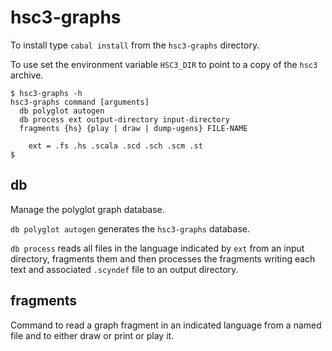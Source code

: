 # hsc3-graphs

To install type `cabal install` from the `hsc3-graphs` directory.

To use set the environment variable `HSC3_DIR` to point to a copy of the `hsc3` archive.

~~~~
$ hsc3-graphs -h
hsc3-graphs command [arguments]
  db polyglot autogen
  db process ext output-directory input-directory
  fragments {hs} {play | draw | dump-ugens} FILE-NAME

    ext = .fs .hs .scala .scd .sch .scm .st
$
~~~~

## db

Manage the polyglot graph database.

`db polyglot autogen` generates the `hsc3-graphs` database.

`db process` reads all files in the language indicated by `ext` from
an input directory, fragments them and then processes the fragments
writing each text and associated `.scyndef` file to an output
directory.

## fragments

Command to read a graph fragment in an indicated language from a named
file and to either draw or print or play it.
